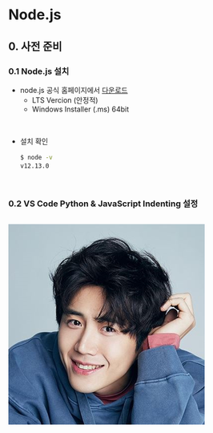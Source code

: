 # Node.js

## 0. 사전 준비 

### 0.1 Node.js 설치

- node.js 공식 홈페이지에서 [다운로드](https://nodejs.org/ko/)
  - LTS Vercion (안정적)
  - Windows Installer (.ms) 64bit



<br>

- 설치 확인

  ```bash
  $ node -v
  v12.13.0
  ```



<br>

### 0.2 VS Code Python & JavaScript Indenting 설정

```json

```

![1574040938129](tpassets/1574040938129.png)